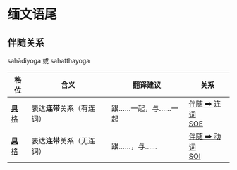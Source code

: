 # 缅文语尾
## 伴随关系
sahādiyoga 或 sahatthayoga

|格位|含义|翻译建议|关系|
|-|-|-|-|
|[**具**格](https://assets-hk.wikipali.org/pali-handbook/zh-Hans/declension/instr.html)|表达**连带**关系（有连词）|跟……一起，与……一起|[伴随 ➡ 连词<br>SOE](https://assets-hk.wikipali.org/pali-handbook/zh-Hans/basic-relation/instr/instr-soe.html)|
|[**具**格](https://assets-hk.wikipali.org/pali-handbook/zh-Hans/declension/instr.html)|表达**连带**关系（无连词）|跟……，与……|[伴随 ➡ 动词<br>SOI](https://assets-hk.wikipali.org/pali-handbook/zh-Hans/basic-relation/instr/instr-soi.html)|